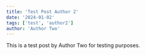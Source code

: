 ```yaml
---
title: 'Test Post Author 2'
date: '2024-01-02'
tags: ['test', 'author2']
author: 'Author Two'
---
```


This is a test post by Author Two for testing purposes. 